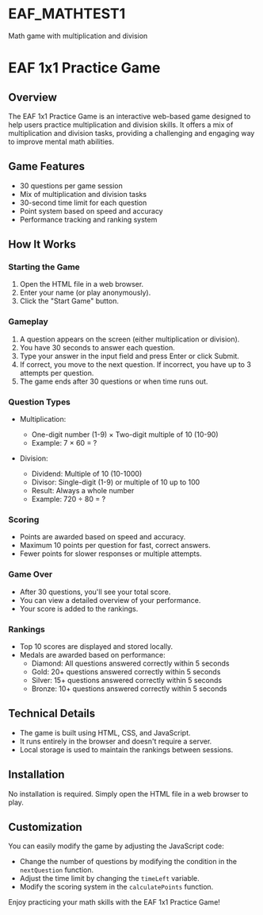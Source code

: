# EAF_MATHTEST1
Math game with multiplication and division
# EAF 1x1 Practice Game

## Overview
The EAF 1x1 Practice Game is an interactive web-based game designed to help users practice multiplication and division skills. It offers a mix of multiplication and division tasks, providing a challenging and engaging way to improve mental math abilities.

## Game Features
- 30 questions per game session
- Mix of multiplication and division tasks
- 30-second time limit for each question
- Point system based on speed and accuracy
- Performance tracking and ranking system

## How It Works

### Starting the Game
1. Open the HTML file in a web browser.
2. Enter your name (or play anonymously).
3. Click the "Start Game" button.

### Gameplay
1. A question appears on the screen (either multiplication or division).
2. You have 30 seconds to answer each question.
3. Type your answer in the input field and press Enter or click Submit.
4. If correct, you move to the next question. If incorrect, you have up to 3 attempts per question.
5. The game ends after 30 questions or when time runs out.

### Question Types
- Multiplication: 
  - One-digit number (1-9) × Two-digit multiple of 10 (10-90)
  - Example: 7 × 60 = ?

- Division:
  - Dividend: Multiple of 10 (10-1000)
  - Divisor: Single-digit (1-9) or multiple of 10 up to 100
  - Result: Always a whole number
  - Example: 720 ÷ 80 = ?

### Scoring
- Points are awarded based on speed and accuracy.
- Maximum 10 points per question for fast, correct answers.
- Fewer points for slower responses or multiple attempts.

### Game Over
- After 30 questions, you'll see your total score.
- You can view a detailed overview of your performance.
- Your score is added to the rankings.

### Rankings
- Top 10 scores are displayed and stored locally.
- Medals are awarded based on performance:
  - Diamond: All questions answered correctly within 5 seconds
  - Gold: 20+ questions answered correctly within 5 seconds
  - Silver: 15+ questions answered correctly within 5 seconds
  - Bronze: 10+ questions answered correctly within 5 seconds

## Technical Details
- The game is built using HTML, CSS, and JavaScript.
- It runs entirely in the browser and doesn't require a server.
- Local storage is used to maintain the rankings between sessions.

## Installation
No installation is required. Simply open the HTML file in a web browser to play.

## Customization
You can easily modify the game by adjusting the JavaScript code:
- Change the number of questions by modifying the condition in the `nextQuestion` function.
- Adjust the time limit by changing the `timeLeft` variable.
- Modify the scoring system in the `calculatePoints` function.

Enjoy practicing your math skills with the EAF 1x1 Practice Game!
